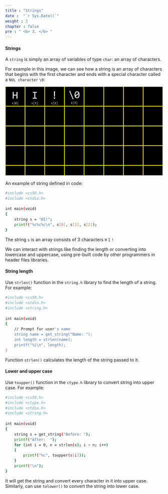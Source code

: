 ```yaml
---
title : "Strings"
date :  "`r Sys.Date()`" 
weight : 3 
chapter : false
pre : " <b> 3. </b> "
---
```

#### Strings
A `string` is simply an array of variables of type `char`: an array of characters.

For example in this image, we can see how a string is an array of characters that begins with the first character and ends with a special character called a `NUL character` `\0`:

![string](https://raw.githubusercontent.com/baobaoupcloud/cs-w2/main/static/images/3.strings/strings1.png)

An example of string defined in code:

```bash
#include <cs50.h>
#include <stdio.h>

int main(void)
{
    string s = "HI!";
    printf("%c%c%c\n", s[0], s[1], s[2]);
}
```

The string `s` is an array consists of 3 characters `H` `I` `!`

We can interact with strings like finding the length or converting into lowercase and uppercase, using pre-built code by other programmers in header files libraries.


#### String length

Use `strlen()` function in the `string.h` library to find the length of a string. For example:

```bash
#include <cs50.h>
#include <stdio.h>
#include <string.h>

int main(void)
{
    // Prompt for user's name
    string name = get_string("Name: ");
    int length = strlen(name);
    printf("%i\n", length);
}
```

Function `strlen()` calculates the length of the string passed to it.


#### Lower and upper case

Use `toupper()` function in the `ctype.h` library to convert string into upper case. For example:

```bash
#include <cs50.h>
#include <ctype.h>
#include <stdio.h>
#include <string.h>

int main(void)
{
    string s = get_string("Before: ");
    printf("After:  ");
    for (int i = 0, n = strlen(s); i < n; i++)
    {
        printf("%c", toupper(s[i]));
    }
    printf("\n");
}
```

It will get the string and convert every character in it into upper case. Similarly, can use `tolower()` to convert the string into lower case.
